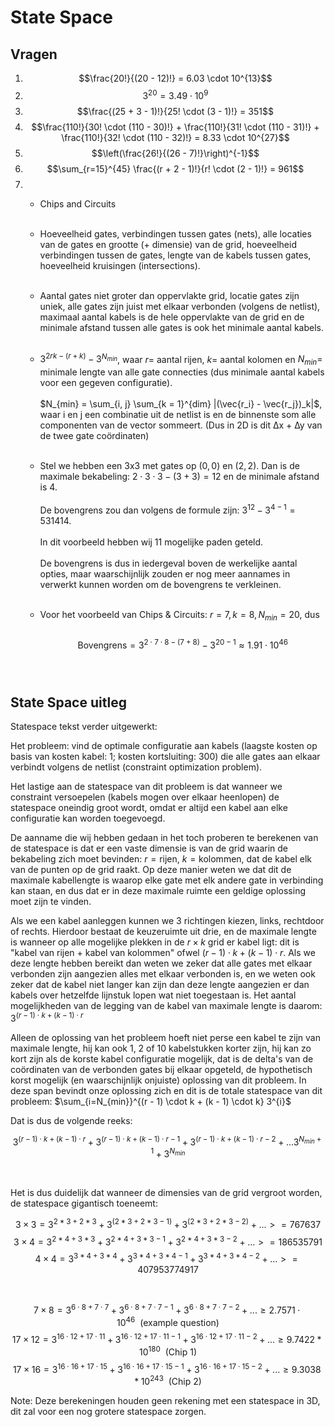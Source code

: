 # State Space

## Vragen

1. $$\frac{20!}{(20 - 12)!} = 6.03 \cdot 10^{13}$$
2. $$3^{20} = 3.49 \cdot 10^{9}$$
3. $$\frac{(25 + 3 - 1)!}{25! \cdot (3 - 1)!} = 351$$
4. $$\frac{110!}{30! \cdot (110 - 30)!} + \frac{110!}{31! \cdot (110 - 31)!} + \frac{110!}{32! \cdot (110 - 32)!} = 8.33 \cdot 10^{27}$$
5. $$\left(\frac{26!}{(26 - 7)!}\right)^{-1}$$
6. $$\sum_{r=15}^{45} \frac{(r + 2 - 1)!}{r! \cdot (2 - 1)!} = 961$$
7. 
    * Chips and Circuits <br><br>

    * Hoeveelheid gates, verbindingen tussen gates (nets), alle locaties van de gates en grootte (+ dimensie) van de grid, hoeveelheid verbindingen tussen de gates, lengte van de kabels tussen gates, hoeveelheid kruisingen (intersections). <br><br>

    * Aantal gates niet groter dan oppervlakte grid, locatie gates zijn uniek, alle gates zijn juist met elkaar verbonden (volgens de netlist), maximaal aantal kabels is de hele oppervlakte van de grid en de minimale afstand tussen alle gates is ook het minimale aantal kabels. <br><br>

    * $3^{2rk - (r + k)} - 3^{N_{min}}$, waar $r =$ aantal rijen, $k =$ aantal kolomen en $N_{min} =$ minimale lengte van alle gate connecties (dus minimale aantal kabels voor een gegeven configuratie). <br><br> $N_{min} = \sum_{i, j} \sum_{k = 1}^{dim} |(\vec{r_i} - \vec{r_j})_k|$,
    waar i en j een combinatie uit de netlist is en de binnenste som alle componenten van de vector sommeert. (Dus in 2D is dit ∆x + ∆y van de twee gate coördinaten) <br><br>

    * Stel we hebben een 3x3 met gates op $(0, 0)$ en $(2, 2)$. Dan is de maximale bekabeling: $2 \cdot 3 \cdot 3 - (3 + 3) = 12$ en de minimale afstand is $4$. <br><br>De bovengrens zou dan volgens de formule zijn: $3^{12} - 3^{4-1} = 531 414.$ <br><br>In dit voorbeeld hebben wij 11 mogelijke paden geteld. <br><br>De bovengrens is dus in iedergeval boven de werkelijke aantal opties, maar waarschijnlijk zouden er nog meer aannames in verwerkt kunnen worden om de bovengrens te verkleinen. <br><br>

    * Voor het voorbeeld van Chips & Circuits: $r = 7, k = 8, N_{min} = 20$, dus <br><br>$$\text{Bovengrens} = 3^{2 \cdot 7 \cdot 8 - (7 + 8)} - 3^{20 - 1} \approx 1.91 \cdot 10^{46}$$ <br><br>


## State Space uitleg

Statespace tekst verder uitgewerkt: 

Het probleem: vind de optimale configuratie aan kabels (laagste kosten op basis van kosten kabel: 1; kosten kortsluiting: 300) die alle gates aan elkaar verbindt volgens de netlist (constraint optimization problem).

Het lastige aan de statespace van dit probleem is dat wanneer we constraint versoepelen (kabels mogen over elkaar heenlopen) de statespace oneindig groot wordt, omdat er altijd een kabel aan elke configuratie kan worden toegevoegd.

De aanname die wij hebben gedaan in het toch proberen te berekenen van de statespace is dat er een vaste dimensie is van de grid waarin de bekabeling zich moet bevinden: $r = \text{rijen}$, $k = \text{kolommen}$, dat de kabel elk van de punten op de grid raakt. Op deze manier weten we dat dit de maximale kabellengte is waarop elke gate met elk andere gate in verbinding kan staan, en dus dat er in deze maximale ruimte een geldige oplossing moet zijn te vinden. 

Als we een kabel aanleggen kunnen we $3$ richtingen kiezen, links, rechtdoor of rechts. Hierdoor bestaat de keuzeruimte uit drie, en de maximale lengte is wanneer op alle mogelijke plekken in de $r \times k$ grid er kabel ligt: dit is "kabel van rijen + kabel van kolommen" ofwel $(r - 1) \cdot k + (k - 1)\cdot r$. Als we deze lengte hebben bereikt dan weten we zeker dat alle gates met elkaar verbonden zijn aangezien alles met elkaar verbonden is, en we weten ook zeker dat de kabel niet langer kan zijn dan deze lengte aangezien er dan kabels over hetzelfde lijnstuk lopen wat niet toegestaan is. Het aantal mogelijkheden van de legging van de kabel van maximale lengte is daarom: $3^{(r-1) \cdot k + (k - 1) \cdot r}$

Alleen de oplossing van het probleem hoeft niet perse een kabel te zijn van maximale lengte, hij kan ook $1$, $2$ of $10$ kabelstukken korter zijn, hij kan zo kort zijn als de korste kabel configuratie mogelijk, dat is de delta's van de coördinaten van de verbonden gates bij elkaar opgeteld, de hypothetisch korst mogelijk (en waarschijnlijk onjuiste) oplossing van dit probleem. In deze span bevindt onze oplossing zich en dit is de totale statespace van dit probleem: $\sum_{i=N_{min}}^{(r - 1) \cdot k + (k - 1) \cdot k} 3^{i}$

Dat is dus de volgende reeks: 

$$3^{(r - 1) \cdot k + (k - 1) \cdot r} + 3^{(r - 1) \cdot k + (k - 1) \cdot r - 1} + 3^{(r - 1) \cdot k + (k - 1) \cdot r - 2} + ... 3^{N_{min} + 1} + 3^{N_{min}}$$

<br>

Het is dus duidelijk dat wanneer de dimensies van de grid vergroot worden, de statespace gigantisch toeneemt:

$$3 \times 3 = 3^{2*3 + 2*3} + 3^(2*3 + 2*3 - 1) + 3^(2*3 + 2*3 - 2) + ... >= 767637$$
$$3 \times 4 = 3^{2*4 + 3*3} + 3^{2*4 + 3*3 - 1} + 3^{2*4 + 3*3 - 2} + ... >= 186535791$$
$$4 \times 4 = 3^{3*4 + 3*4} + 3^{3*4 + 3*4 - 1} + 3^{3*4 + 3*4 - 2} + ... >= 407953774917$$

<br>

$$7 \times 8 = 3^{6 \cdot 8 + 7 \cdot 7} + 3^{6 \cdot 8 + 7 \cdot 7 - 1} + 3^{6 \cdot 8 + 7 \cdot 7 - 2} + ... \geq 2.7571 \cdot 10^{46} \ \ \text{(example question)}$$
$$17 \times 12 = 3^{16 \cdot 12 + 17 \cdot 11} + 3^{16 \cdot 12 + 17 \cdot 11 - 1} + 3^{16 \cdot 12 + 17 \cdot 11 - 2} + ... \geq 9.7422 * 10^{180} \ \ \text{(Chip 1)}$$
$$17 \times 16 = 3^{16 \cdot 16 + 17 \cdot 15} + 3^{16 \cdot 16 + 17 \cdot 15 - 1} + 3^{16 \cdot 16 + 17 \cdot 15 - 2} + ... \geq 9.3038 * 10^{243} \ \ \text{(Chip 2)}$$


Note: Deze berekeningen houden geen rekening met een statespace in 3D, dit zal voor een nog grotere statespace zorgen. 


